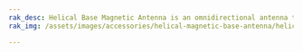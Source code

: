 ```yaml
---
rak_desc: Helical Base Magnetic Antenna is an omnidirectional antenna tuned for operation in the license-free spectrum band of 433 MHz, 470-510 MHz, and 860-930 MHz. It is lightweight and can be easily mounted on a metallic surface thanks to its strong magnetic base.
rak_img: /assets/images/accessories/helical-magnetic-base-antenna/helical-magnetic-base.png

---
```


<rk-redirect to="/Product-Categories/Accessories/Helical-Base-Magnetic-Antenna/Datasheet/" />
